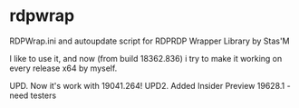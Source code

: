 # rdpwrap
RDPWrap.ini and autoupdate script for RDPRDP Wrapper Library by Stas'M

I like to use it, and now (from build 18362.836) i try to make it working on every release x64 by myself.

UPD.  Now it's work with 19041.264!
UPD2. Added Insider Preview 19628.1 - need testers
